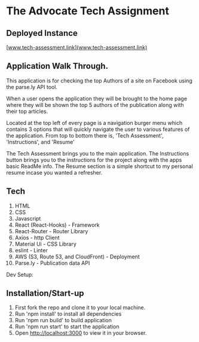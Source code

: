# The Advocate Tech Assignment

## Deployed Instance

[www.tech-assessment.link](www.tech-assessment.link)

## Application Walk Through.

This application is for checking the top Authors of a site on Facebook using the parse.ly API tool. 

When a user opens the application they will be brought to the home page where they will be shown the top 5 authors of the publication along with their top articles.

Located at the top left of every page is a navigation burger menu which contains 3 options that will quickly navigate the user to various features of the application. From top to bottom there is, 'Tech Assessment', 'Instructions', and 'Resume'

The Tech Assessment brings you to the main application. The Instructions button brings you to the instructions for the project along with the apps basic ReadMe info. The Resume section is a simple shortcut to my personal resume incase you wanted a refresher. 
## Tech
1. HTML
2. CSS
3. Javascript
4. React (React-Hooks) - Framework
5. React-Router - Router Library
6. Axios - http Client
7. Material Ui - CSS Library
8. eslint - Linter
9. AWS (S3, Route 53, and CloudFront) - Deployment
10. Parse.ly - Publication data API


Dev Setup:
## Installation/Start-up
1. First fork the repo and clone it to your local machine.
2. Run 'npm install' to install all dependencies
3. Run 'npm run build' to build application
4. Run 'npm run start' to start the application
5. Open [http://localhost:3000](http://localhost:3000) to view it in your browser.

